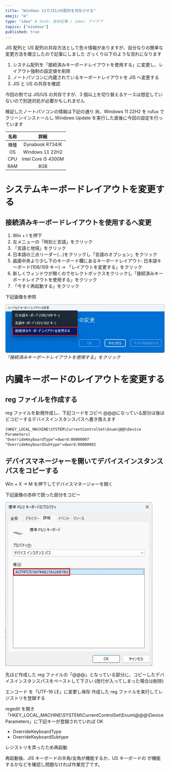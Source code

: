```yaml
---
title: "Windows 11でJIS/US配列を共存させる"
emoji: "⚙️"
type: "idea" # tech: 技術記事 / idea: アイデア
topics: ["windows"]
published: true
---
```


JIS 配列と US 配列の共存方法として色々情報がありますが、自分なりの簡単な変更方法を確立したので記事にしました
ざっくり以下のような流れになります

1. システム配列を「接続済みキーボードレイアウトを使用する」に変更し、レイアウト強制の設定値を削除
2. ノートパソコンに内蔵されているキーボードレイアウトを JIS へ変更する
3. JIS と US の共存を確認

今回の例では JIS/US の共存ですが、3 個以上を切り替えるケースは想定していないので別途対処が必要かもしれません

検証したノートパソコンの情報は下記の通り
尚、Windows 11 22H2 を rufus でクリーンインストールし Windows Update を実行した直後に今回の設定を行っています

| 名称 |        詳細         |
| :--: | :-----------------: |
| 機種 |   Dynabook R734/K   |
|  OS  |   Windows 11 22H2   |
| CPU  | Intel Core i5 4300M |
| RAM  |         8GB         |

# システムキーボードレイアウトを変更する

## 接続済みキーボードレイアウトを使用するへ変更

1. Win + I を押下
2. 左メニューの「時刻と言語」をクリック
3. 「言語と地域」をクリック
4. 日本語の三点リーダー(...)をクリックし「言語のオプション」をクリック
5. 画面中央より少し下のキーボード欄にあるキーボードレイアウト: 日本語キーボード(106/109 キー) -> 「レイアウトを変更する」をクリック
6. 新しくウィンドウが開くのでセレクトボックスをクリックし「接続済みキーボードレイアウトを使用する」をクリック
7. 「今すぐ再起動する」をクリック

下記画像を参照

![キーボードレイアウトの変更](/images/coexistence-jis-and-us/change_keyboard_layour.jpg)
_「接続済みキーボードレイアウトを使用する」をクリック_

# 内臓キーボードのレイアウトを変更する

## reg ファイルを作成する

reg ファイルを新規作成し、下記コードをコピペ
@@@になっている部分は後ほどコピーするデバイスインスタンスパスへ書き換えます

```reg:keyboard_layout_to_jis.reg
[HKEY_LOCAL_MACHINE\SYSTEM\CurrentControlSet\Enum\@@@\Device Parameters]
"OverrideKeyboardType"=dword:00000007
"OverrideKeyboardSubtype"=dword:00000002
```

## デバイスマネージャーを開いてデバイスインスタンスパスをコピーする

Win + X -> M を押下してデバイスマネージャーを開く

下記画像の赤枠で囲った部分をコピー

![デバイスインスタンスパス](/images/coexistence-jis-and-us/device_instance_path.jpg)

先ほど作成した reg ファイルの「@@@」となっている部分に、コピーしたデバイスインスタンスパスをペーストして下さい
(改行が入ってしまった場合は削除)

エンコード を「UTF-16 LE」に変更し保存
作成した reg ファイルを実行してレジストリを登録する

regedit を開き「HKEY_LOCAL_MACHINE\SYSTEM\CurrentControlSet\Enum\\@@@\Device Parameters」に下記キーが登録されていれば OK

- OverrideKeyboardType
- OverrideKeyboardSubtype

レジストリを弄ったため再起動

再起動後、JIS キーボードの半角/全角が機能するか、US キーボードの`が機能するかなどを確認し問題なければ作業完了です。
